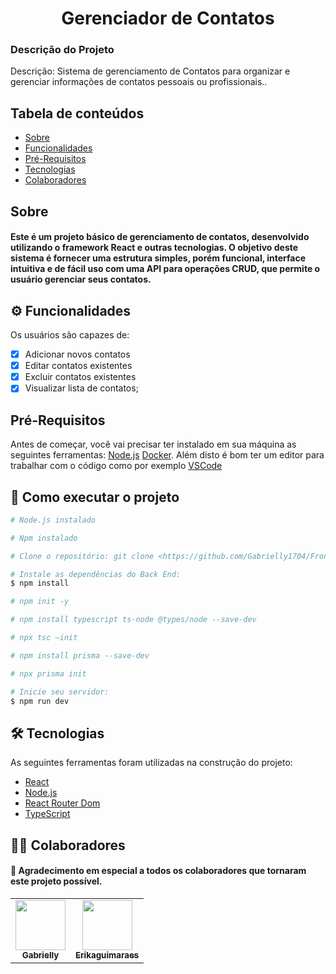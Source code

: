 <h1 align="center">Gerenciador de Contatos</h1>

### Descrição do Projeto
<p> Descrição: Sistema de gerenciamento de Contatos para
organizar e gerenciar informações de contatos pessoais ou
profissionais..</p>

## Tabela de conteúdos

<!--ts-->
   * [Sobre](#sobre)
   * [Funcionalidades](#-funcionalidades)
   * [Pré-Requisitos](#pré-requisitos)
   * [Tecnologias](#-tecnologias)
   * [Colaboradores](#-colaboradores)
<!--te-->

## Sobre
<h4>Este é um projeto básico de gerenciamento de contatos, desenvolvido utilizando o framework React e outras tecnologias. O objetivo deste sistema é fornecer uma estrutura simples, porém funcional,
interface intuitiva e de fácil uso com uma API para operações CRUD, que permite o usuário gerenciar seus contatos.</h4>


## ⚙ Funcionalidades
Os usuários são capazes de:
  - [x] Adicionar novos contatos
  - [x] Editar contatos existentes
  - [x] Excluir contatos existentes 
  - [x] Visualizar lista de contatos;

## Pré-Requisitos

Antes de começar, você vai precisar ter instalado em sua máquina as seguintes ferramentas: [Node.js](https://nodejs.org/en/) [Docker](https://www.docker.com/).
Além disto é bom ter um editor para trabalhar com o código como por exemplo [VSCode](https://code.visualstudio.com/)

## 🚀 Como executar o projeto

```bash
# Node.js instalado

# Npm instalado

# Clone o repositório: git clone <https://github.com/Gabrielly1704/FrontEnd-Contacts.git>

# Instale as dependências do Back End:
$ npm install

# npm init -y

# npm install typescript ts-node @types/node --save-dev

# npx tsc –init

# npm install prisma --save-dev

# npx prisma init

# Inicie seu servidor:
$ npm run dev

```

## 🛠 Tecnologias

As seguintes ferramentas foram utilizadas na construção do projeto:

- [React](https://react.dev/learn/start-a-new-react-project)
- [Node.js](https://nodejs.org/en/)
- [React Router Dom](https://reactrouter.com/en/main)
- [TypeScript](https://www.typescriptlang.org/)


## 👨‍💻 Colaboradores

<h4>💜 Agradecimento em especial a todos os colaboradores que tornaram este projeto possível.</h4> 
<table>
  <tr>
    <td align="center"><a href="https://github.com/Gabrielly1704"><img src="https://avatars.githubusercontent.com/u/153733849?v=4" width="80px;" alt=""/><br /><sub><b>Gabrielly</b></sub></a><br /><a href="https://github.com/Gabrielly1704"></a></td>
    <td align="center"><a href="https://github.com/Erikaguimaraes"><img src="https://avatars.githubusercontent.com/u/150470453?v=4" width="80px;" alt=""/><br /><sub><b>Erikaguimaraes</b></sub></a><br /><a href="https://github.com/Erikaguimaraes"></a></td>
</tr>
